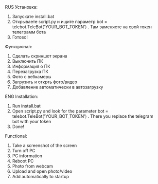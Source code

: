 RUS
Установка:
1. Запускате install.bat
2. Открываете script.py и ищите параметр bot = telebot.TeleBot('YOUR_BOT_TOKEN') . Там заменяете на свой токен телеграмм бота
3. Готово!



Функционал:
1. Сделать скриншот экрана
2. Выключить ПК
3. Информация о ПК
4. Перезагрузка ПК
5. Фото с вебкамеры
6. Загрузить и открть фото/видео
7. Добавление автоматически в автозагрузку





ENG
Installation:
1. Run install.bat
2. Open script.py and look for the parameter bot = telebot.TeleBot('YOUR_BOT_TOKEN') . There you replace the telegram bot with your token
3. Done!



Functional:
1. Take a screenshot of the screen
2. Turn off PC
3. PC information
4. Reboot PC
5. Photo from webcam
6. Upload and open photo/video
7. Add automatically to startup
